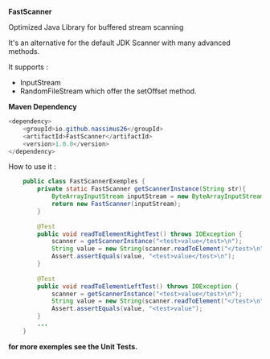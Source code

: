 **FastScanner**

Optimized Java Library for buffered stream scanning

It's an alternative for the default JDK Scanner with many advanced methods.
 
It supports :
 * InputStream
 * RandomFileStream which offer the setOffset method.

**Maven Dependency**
```java
<dependency>
    <groupId>io.github.nassimus26</groupId>
    <artifactId>FastScanner</artifactId>
    <version>1.0.0</version> 
</dependency>
```    
How to use it :

```java
    public class FastScannerExemples {
        private static FastScanner getScannerInstance(String str){
            ByteArrayInputStream inputStream = new ByteArrayInputStream(str.getBytes());
            return new FastScanner(inputStream);        
        }
    
        @Test
        public void readToElementRightTest() throws IOException {
            scanner = getScannerInstance("<test>value</test>\n");
            String value = new String(scanner.readToElement("</test>\n", MoveEnum.RIGHT_FROM_ELEMENT));
            Assert.assertEquals(value, "<test>value</test>\n");        
        }
    
        @Test
        public void readToElementLeftTest() throws IOException {
            scanner = getScannerInstance("<test>value</test>\n");
            String value = new String(scanner.readToElement("</test>\n", MoveEnum.LEFT_FROM_ELEMENT));
            Assert.assertEquals(value, "<test>value");        
        }
        ...
    }
```
**for more exemples see the Unit Tests.**
